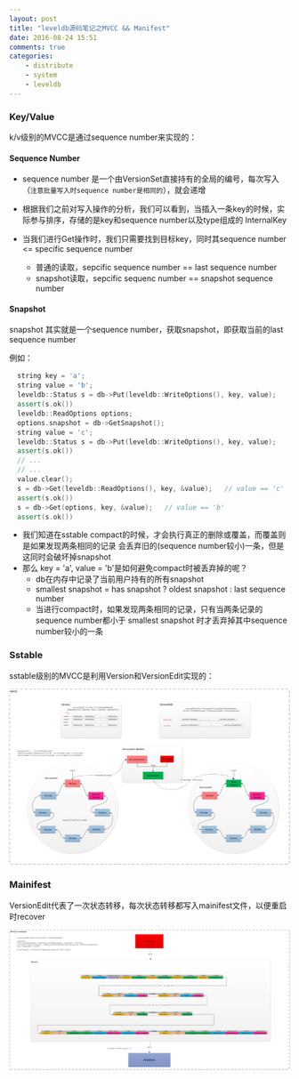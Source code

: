 ```yaml
---
layout: post
title: "leveldb源码笔记之MVCC && Manifest"
date: 2016-08-24 15:51
comments: true
categories: 
    - distribute
    - system
    - leveldb
---
```

### Key/Value
k/v级别的MVCC是通过sequence number来实现的：

#### Sequence Number
- sequence number 是一个由VersionSet直接持有的全局的编号，每次写入（`注意批量写入时sequence number是相同的`），就会递增


- 根据我们之前对写入操作的分析，我们可以看到，当插入一条key的时候，实际参与排序，存储的是key和sequence number以及type组成的
InternalKey


- 当我们进行Get操作时，我们只需要找到目标key，同时其sequence number <= specific sequence number
  - 普通的读取，sepcific sequence number == last sequence number
  - snapshot读取，sepcific sequenc number == snapshot sequence number

#### Snapshot
snapshot 其实就是一个sequence number，获取snapshot，即获取当前的last sequence number

例如：
``` cpp
  string key = 'a';
  string value = 'b';
  leveldb::Status s = db->Put(leveldb::WriteOptions(), key, value);
  assert(s.ok())
  leveldb::ReadOptions options;
  options.snapshot = db->GetSnapshot();
  string value = 'c';
  leveldb::Status s = db->Put(leveldb::WriteOptions(), key, value);
  assert(s.ok())
  // ...
  // ...
  value.clear();
  s = db->Get(leveldb::ReadOptions(), key, &value);   // value == 'c'
  assert(s.ok())
  s = db->Get(options, key, &value);   // value == 'b'
  assert(s.ok())
```

- 我们知道在sstable compact的时候，才会执行真正的删除或覆盖，而覆盖则是如果发现两条相同的记录
会丢弃旧的(sequence number较小)一条，但是这同时会破坏掉snapshot
- 那么 key = 'a', value = 'b'是如何避免compact时被丢弃掉的呢？
  - db在内存中记录了当前用户持有的所有snapshot
  - smallest snapshot = has snapshot ? oldest snapshot : last sequence number
  - 当进行compact时，如果发现两条相同的记录，只有当两条记录的sequence number都小于 smallest snapshot 时才丢弃掉其中sequence number较小的一条

### Sstable
sstable级别的MVCC是利用Version和VersionEdit实现的：

![](/images/blog_images/leveldb/mvcc.png)

### Mainifest
VersionEdit代表了一次状态转移，每次状态转移都写入mainifest文件，以便重启时recover

![](/images/blog_images/leveldb/write_a_manifest.png)
